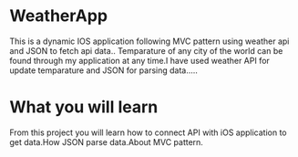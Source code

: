 # WeatherApp
This is  a dynamic IOS application following MVC pattern using weather api and JSON to fetch api data..
Temparature of any city of the world can be found through my application at any time.I have used weather API for update 
temparature and JSON for parsing data.....

# What you will learn
From this project you will learn how to connect API with iOS application to get data.How  JSON parse data.About MVC pattern.

